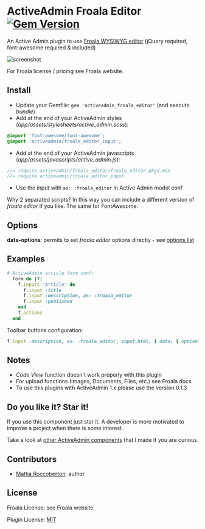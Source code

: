 # ActiveAdmin Froala Editor [![Gem Version](https://badge.fury.io/rb/activeadmin_froala_editor.svg)](https://badge.fury.io/rb/activeadmin_froala_editor)

An Active Admin plugin to use [Froala WYSIWYG editor](https://github.com/froala/wysiwyg-editor) (jQuery required, font-awesome required & included)

![screenshot](screenshot.jpg)

For Froala license / pricing see Froala website.

## Install

- Update your Gemfile: `gem 'activeadmin_froala_editor'` (and execute *bundle*)
- Add at the end of your ActiveAdmin styles (_app/assets/stylesheets/active_admin.scss_):
```css
@import 'font-awesome/font-awesome';
@import 'activeadmin/froala_editor_input';
```
- Add at the end of your ActiveAdmin javascripts (_app/assets/javascripts/active_admin.js_):
```js
//= require activeadmin/froala_editor/froala_editor.pkgd.min
//= require activeadmin/froala_editor_input
```
- Use the input with `as: :froala_editor` in Active Admin model conf

Why 2 separated scripts? In this way you can include a different version of *froala editor* if you like. The same for FontAwesome.

## Options

**data-options**: permits to set *froala editor* options directly - see [options list](https://www.froala.com/wysiwyg-editor/docs/options)

## Examples

```ruby
# ActiveAdmin article form conf:
  form do |f|
    f.inputs 'Article' do
      f.input :title
      f.input :description, as: :froala_editor
      f.input :published
    end
    f.actions
  end
```

Toolbar buttons configuration:

```ruby
f.input :description, as: :froala_editor, input_html: { data: { options: { toolbarButtons: ['undo', 'redo', '|', 'bold', 'italic'] } } }
```

## Notes

- *Code View* function doesn't work properly with this plugin
- For upload functions (Images, Documents, Files, etc.) see Froala docs
- To use this plugins with ActiveAdmin 1.x please use the version 0.1.3

## Do you like it? Star it!

If you use this component just star it. A developer is more motivated to improve a project when there is some interest.

Take a look at [other ActiveAdmin components](https://github.com/blocknotes?utf8=✓&tab=repositories&q=activeadmin&type=source) that I made if you are curious.

## Contributors

- [Mattia Roccoberton](http://blocknot.es): author

## License

Froala License: see Froala website

Plugin License: [MIT](LICENSE.txt)
